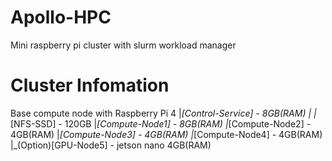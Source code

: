 # Apollo-HPC
 Mini raspberry pi cluster with slurm workload manager

# Cluster Infomation
 Base compute node with Raspberry Pi 4
|_[Control-Service] - 8GB(RAM)
|   |_[NFS-SSD] - 120GB
|_[Compute-Node1] - 8GB(RAM)
|_[Compute-Node2] - 4GB(RAM)
|_[Compute-Node3] - 4GB(RAM)
|_[Compute-Node4] - 4GB(RAM)
|_(Option)[GPU-Node5] - jetson nano 4GB(RAM)